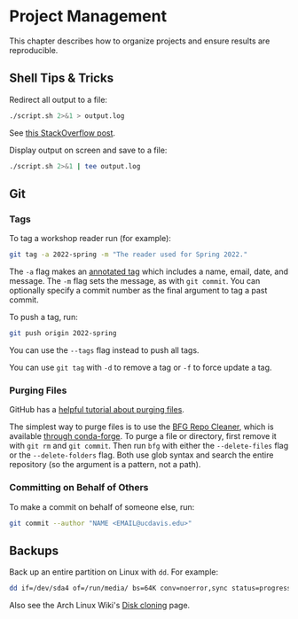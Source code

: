 # Project Management

This chapter describes how to organize projects and ensure results are
reproducible.


## Shell Tips & Tricks

Redirect all output to a file:

```bash
./script.sh 2>&1 > output.log
```

See [this StackOverflow post](https://stackoverflow.com/a/818284).

Display output on screen and save to a file:

```bash
./script.sh 2>&1 | tee output.log
```


## Git

### Tags

To tag a workshop reader run (for example):

```bash
git tag -a 2022-spring -m "The reader used for Spring 2022."
```

The `-a` flag makes an [annotated tag][] which includes a name, email, date,
and message. The `-m` flag sets the message, as with `git commit`. You can
optionally specify a commit number as the final argument to tag a past commit.

[annotated tag]: https://git-scm.com/book/en/v2/Git-Basics-Tagging

To push a tag, run:

```bash
git push origin 2022-spring
```

You can use the `--tags` flag instead to push all tags.

You can use `git tag` with `-d` to remove a tag or `-f` to force update a tag.


### Purging Files

GitHub has a [helpful tutorial about purging files][gh-purge].

[gh-purge]: https://docs.github.com/en/authentication/keeping-your-account-and-data-secure/removing-sensitive-data-from-a-repository

The simplest way to purge files is to use the [BFG Repo Cleaner][bfg], which is
available [through conda-forge][conda-bfg]. To purge a file or directory, first
remove it with `git rm` and `git commit`. Then run `bfg` with either the
`--delete-files` flag or the `--delete-folders` flag. Both use glob syntax and
search the entire repository (so the argument is a pattern, not a path).

[bfg]: https://rtyley.github.io/bfg-repo-cleaner/
[conda-bfg]: https://anaconda.org/conda-forge/bfg


### Committing on Behalf of Others

To make a commit on behalf of someone else, run:

```bash
git commit --author "NAME <EMAIL@ucdavis.edu>"
```


## Backups

Back up an entire partition on Linux with `dd`. For example:

```bash
dd if=/dev/sda4 of=/run/media/ bs=64K conv=noerror,sync status=progress
```

Also see the Arch Linux Wiki's [Disk cloning][archwiki-disk-cloning] page.

[archwiki-disk-cloning]: https://wiki.archlinux.org/title/Disk_cloning
